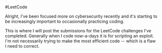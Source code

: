#LeetCode

Alright, I've been focused more on cybersecurity recently and it's starting to be increasingly important to occasionally practicing coding.

This is where I will post the submissions for the LeetCode challenges I've completed.
Generally when I code now-a-days it is for scripting an exploit. I'm not necessarily trying to make the most efficient code -- which is a flaw I need to correct.
